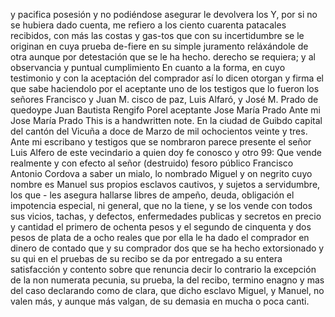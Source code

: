 y pacifica posesión y no podiéndose asegurar le devolvera los
Y, por si no se hubiera dado cuenta, me refiero a los ciento cuarenta patacales recibidos, con más las costas y gas-tos que con su incertidumbre se le originan en cuya prueba de-fiere en su simple juramento reláxándole de otra aunque por detestación que se le ha hecho.
derecho se requiera; y al observancia y puntual cumplimiento
En cuanto a la forma, en cuyo testimonio y con la aceptación del comprador así lo dicen otorgan y firma el que sabe haciendolo por el aceptante uno de los testigos que lo fueron los señores Francisco y Juan M.
cisco de paz, Luis Alfaró, y José M. Prado de quedoype
Juan Bautista Rengifo
Porel aceptante Jose María Prado
Ante mi Jose María Prado
This is a handwritten note.
En la ciudad de Guibdo capital del cantón del Vicuña a doce de Marzo de mil ochocientos veinte y tres. Ante mi escribano y testigos que se nombraron parece presente el señor Luis Alfero de este vecindario a quien doy fe conosco y otro
99: Que vende realmente y con efecto al señor (destruido) fesoro público Francisco Antonio Cordova a saber un mialo, lo nombrado Miguel y on negrito cuyo nombre es Manuel sus
propios esclavos cautivos, y sujetos a servidumbre, los que - les asegura hallarse libres de ampeño, deuda, obligación el impotencia especial, ni general, que no la tiene, y se los vende con todos sus vicios, tachas, y defectos, enfermedades publicas
y secretos en precio y cantidad el primero de ochenta pesos y el segundo de cinquenta y dos pesos de plata de a ocho reales que por ella le ha dado el comprador en dinero de contado que y su comprador dos que se ha hecho extorsionado y su
qui en el pruebas de su recibo se da por entregado a su entera satisfacción y contento sobre que renuncia decir lo contrario la excepción de la non numerata pecunia, su prueba, la del recibo, termino enagno y mas del caso declarando como de
clara, que dicho esclavo Miguel, y Manuel, no valen más,
y aunque más valgan, de su demasia en mucha o poca canti.